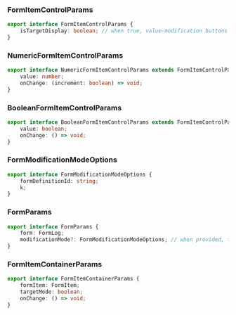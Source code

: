 ### FormItemControlParams

```ts
export interface FormItemControlParams {
	isTargetDisplay: boolean; // when true, value-modification buttons are hidden.
}
```

### NumericFormItemControlParams

```ts
export interface NumericFormItemControlParams extends FormItemControlParams {
	value: number;
	onChange: (increment: boolean) => void;
}
```

### BooleanFormItemControlParams

```ts
export interface BooleanFormItemControlParams extends FormItemControlParams {
	value: boolean;
	onChange: () => void;
}
```

### FormModificationModeOptions

```ts
export interface FormModificationModeOptions {
	formDefinitionId: string;
	k;
}
```

### FormParams

```ts
export interface FormParams {
	form: FormLog;
	modificationMode?: FormModificationModeOptions; // when provided, the component displays input boxes which provide the ability to modify the form
}
```

### FormItemContainerParams

```ts
export interface FormItemContainerParams {
	formItem: FormItem;
	targetMode: boolean;
	onChange: () => void;
}
```
